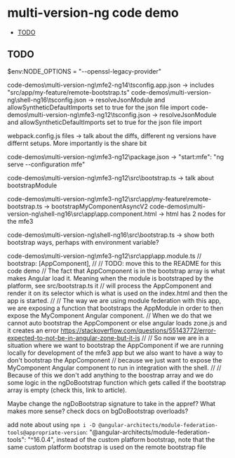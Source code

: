 # multi-version-ng code demo

- [TODO](#todo)

## TODO

$env:NODE_OPTIONS = "--openssl-legacy-provider"

code-demos\multi-version-ng\mfe2-ng14\tsconfig.app.json -> includes "src/app/my-feature/remote-bootstrap.ts"
code-demos\multi-version-ng\shell-ng16\tsconfig.json -> resolveJsonModule and allowSyntheticDefaultImports set to true for the json file import
code-demos\multi-version-ng\mfe3-ng12\tsconfig.json -> resolveJsonModule and allowSyntheticDefaultImports set to true for the json file import


webpack.config.js files -> talk about the diffs, different ng versions have differnt setups. More importantly is the share bit


code-demos\multi-version-ng\mfe3-ng12\package.json -> "start:mfe": "ng serve --configuration mfe"


code-demos\multi-version-ng\mfe3-ng12\src\bootstrap.ts -> talk about bootstrapModule


code-demos\multi-version-ng\mfe3-ng12\src\app\my-feature\remote-bootstrap.ts -> bootstrapMyComponentAsyncV2
code-demos\multi-version-ng\shell-ng16\src\app\app.component.html -> html has 2 nodes for the mfe3


code-demos\multi-version-ng\shell-ng16\src\bootstrap.ts -> show both bootstrap ways, perhaps with environment variable?


code-demos\multi-version-ng\mfe3-ng12\src\app\app.module.ts
// bootstrap: [AppComponent],
//
// TODO: move this to the README for this code demo
// The fact that AppComponent is in the bootstrap array is what makes Angular load it. Meaning when the module is bootstraped by the platform, see src/bootstrap.ts it
// will process the AppComponent and render it on its selector which is what is used on the index.html and then the app is started.
//
// The way we are using module federation with this app, we are exposing a function that bootstraps the AppModule in order to then expose the MyComponent Angular component.
// When we do that we cannot auto bootstrap the AppComponent or else angular loads zone.js and it creates an error https://stackoverflow.com/questions/55143772/error-expected-to-not-be-in-angular-zone-but-it-is
//
// So now we are in a situation where we want to bootstrap the AppComponent if we are running locally for development of the mfe3 app but we also want to have a way to don't bootstrap the AppComponent
// because we just want to expose the MyComponent Angular component to run in integration with the shell.
//
// Because of this we don't add anything to the boostrap array and we do some logic in the ngDoBootstrap function which gets called if the bootstrap array is empty (check this, link to article).


Maybe change the ngDoBootstrap signature to take in the appref? What makes more sense? check docs on bgDoBootstrap overloads?


add note about using `npm i -D @angular-architects/module-federation-tools@appropriate-version`: "@angular-architects/module-federation-tools": "^16.0.4",
instead of the custom platform bootstrap, note that the same custom platform bootstrap is used on the remote bootstrap file